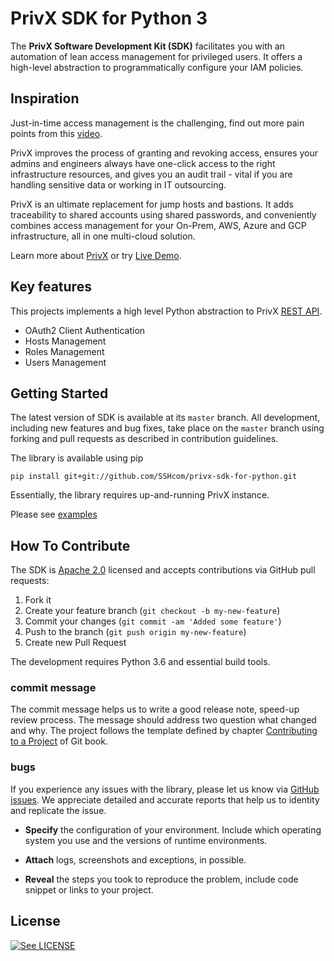 # PrivX SDK for Python 3

The **PrivX Software Development Kit (SDK)** facilitates you with an automation of lean access management for privileged users. It offers a high-level abstraction to programmatically configure your IAM policies.



## Inspiration

Just-in-time access management is the challenging, find out more pain points from this [video](https://www.youtube.com/watch?v=Atps1AiATVs).

PrivX improves the process of granting and revoking access, ensures your admins and engineers always have one-click access to the right infrastructure resources, and gives you an audit trail - vital if you are handling sensitive data or working in IT outsourcing.

PrivX is an ultimate replacement for jump hosts and bastions. It adds traceability to shared accounts using shared passwords, and conveniently combines access management for your On-Prem, AWS, Azure and GCP infrastructure, all in one multi-cloud solution.

Learn more about [PrivX](https://www.ssh.com/products/privx) or try [Live Demo](https://privx-testdrive.ssh.com).



## Key features

This projects implements a high level Python abstraction to PrivX [REST API](http://apispecs.ssh.com).

* OAuth2 Client Authentication
* Hosts Management
* Roles Management
* Users Management



## Getting Started

The latest version of SDK is available at its `master` branch. All development, including new features and bug fixes, take place on the `master` branch using forking and pull requests as described in contribution guidelines.

The library is available using pip

```
pip install git+git://github.com/SSHcom/privx-sdk-for-python.git
``` 

Essentially, the library requires up-and-running PrivX instance.

Please see [examples](examples)



## How To Contribute

The SDK is [Apache 2.0](LICENSE) licensed and accepts contributions via GitHub pull requests:

1. Fork it
2. Create your feature branch (`git checkout -b my-new-feature`)
3. Commit your changes (`git commit -am 'Added some feature'`)
4. Push to the branch (`git push origin my-new-feature`)
5. Create new Pull Request

The development requires Python 3.6 and essential build tools.

<!-- 
TODO: How to build and test library before the pull request

```bash
git clone https://github.com/SSHcom/privx-sdk-for-python
cd privx-sdk-for-python
make
make test
```
-->

### commit message

The commit message helps us to write a good release note, speed-up review process. The message should address two question what changed and why. The project follows the template defined by chapter [Contributing to a Project](http://git-scm.com/book/ch5-2.html) of Git book.


### bugs

If you experience any issues with the library, please let us know via [GitHub issues](https://github.com/SSHcom/privx-sdk-for-python/issue). We appreciate detailed and accurate reports that help us to identity and replicate the issue. 

* **Specify** the configuration of your environment. Include which operating system you use and the versions of runtime environments. 

* **Attach** logs, screenshots and exceptions, in possible.

* **Reveal** the steps you took to reproduce the problem, include code snippet or links to your project.



## License

[![See LICENSE](https://img.shields.io/github/license/SSHcom/privx-sdk-for-python.svg?style=for-the-badge)](LICENSE)
